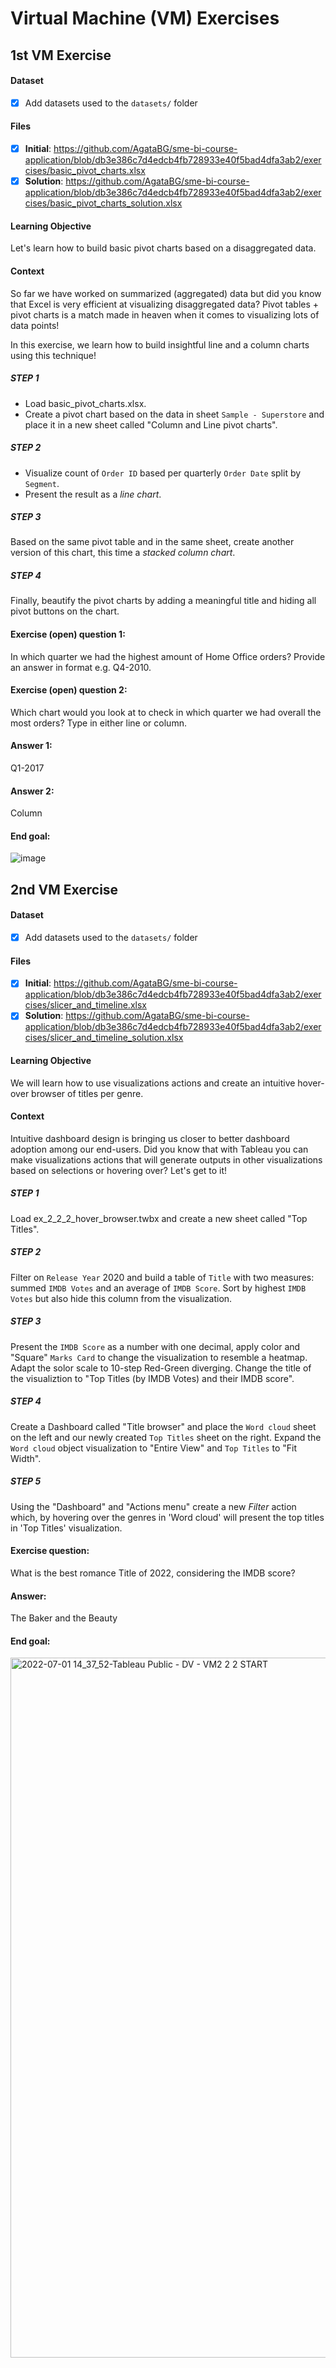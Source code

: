 # Virtual Machine (VM) Exercises

## 1st VM Exercise

#### Dataset

- [x] Add datasets used to the `datasets/` folder

#### Files

- [x] **Initial**:  https://github.com/AgataBG/sme-bi-course-application/blob/db3e386c7d4edcb4fb728933e40f5bad4dfa3ab2/exercises/basic_pivot_charts.xlsx
- [x] **Solution**: https://github.com/AgataBG/sme-bi-course-application/blob/db3e386c7d4edcb4fb728933e40f5bad4dfa3ab2/exercises/basic_pivot_charts_solution.xlsx

#### Learning Objective

Let's learn how to build basic pivot charts based on a disaggregated data.

#### Context

So far we have worked on summarized (aggregated) data but did you know that Excel is very efficient at visualizing disaggregated data? Pivot tables + pivot charts is a match made in heaven when it comes to visualizing lots of data points!

In this exercise, we learn how to build insightful line and a column charts using this technique!

##### STEP 1
- Load basic_pivot_charts.xlsx. 
- Create a pivot chart based on the data in sheet `Sample - Superstore` and place it in a new sheet called "Column and Line pivot charts".

##### STEP 2
- Visualize count of `Order ID` based per quarterly `Order Date` split by `Segment`.
- Present the result as a _line chart_.

##### STEP 3
Based on the same pivot table and in the same sheet, create another version of this chart, this time a _stacked column chart_.

##### STEP 4
Finally, beautify the pivot charts by adding a meaningful title and hiding all pivot buttons on the chart.

#### Exercise (open) question 1:
In which quarter we had the highest amount of Home Office orders? Provide an answer in format e.g. Q4-2010.

#### Exercise (open) question 2:
Which chart would you look at to check in which quarter we had overall the most orders? Type in either line or column.

#### Answer 1: 
Q1-2017

#### Answer 2: 
Column

#### End goal:
![image](https://github.com/AgataBG/sme-bi-course-application/assets/95186405/fe9cd61b-d159-4571-90fc-bd9543b7bb4b)


## 2nd VM Exercise

#### Dataset

- [x] Add datasets used to the `datasets/` folder

#### Files

- [x] **Initial**:  https://github.com/AgataBG/sme-bi-course-application/blob/db3e386c7d4edcb4fb728933e40f5bad4dfa3ab2/exercises/slicer_and_timeline.xlsx
- [x] **Solution**: https://github.com/AgataBG/sme-bi-course-application/blob/db3e386c7d4edcb4fb728933e40f5bad4dfa3ab2/exercises/slicer_and_timeline_solution.xlsx

#### Learning Objective

We will learn how to use visualizations actions and create an intuitive hover-over browser of titles per genre.

#### Context

Intuitive dashboard design is bringing us closer to better dashboard adoption among our end-users. 
Did you know that with Tableau you can make visualizations actions that will generate outputs in other visualizations based on selections or hovering over?
Let's get to it!

##### STEP 1
Load ex_2_2_2_hover_browser.twbx and create a new sheet called "Top Titles".

##### STEP 2
Filter on `Release Year` 2020 and build a table of `Title` with two measures: summed `IMDB Votes` and an average of `IMDB Score`.
Sort by highest `IMDB Votes` but also hide this column from the visualization.

##### STEP 3
Present the `IMDB Score` as a number with one decimal, apply color and "Square" `Marks Card` to change the visualization to resemble a heatmap. Adapt the solor scale to 10-step Red-Green diverging.
Change the title of the visualiztion to "Top Titles (by IMDB Votes) and their IMDB score".

##### STEP 4
Create a Dashboard called "Title browser" and place the `Word cloud` sheet on the left and our newly created `Top Titles` sheet on the right. 
Expand the `Word cloud` object visualization to "Entire View" and `Top Titles` to "Fit Width". 

##### STEP 5
Using the "Dashboard" and "Actions menu" create a new _Filter_ action which, by hovering over the genres in 'Word cloud' will present the top titles in 'Top Titles' visualization.

#### Exercise question:
What is the best romance Title of 2022, considering the IMDB score?

#### Answer:
The Baker and the Beauty

#### End goal:

<img width="1120" alt="2022-07-01 14_37_52-Tableau Public - DV - VM2 2 2 START" src="https://user-images.githubusercontent.com/95186405/176898089-e766e23d-ff45-4e35-b560-2453eec6c6fc.png">

